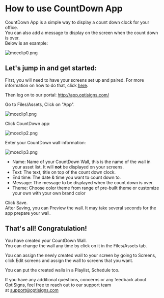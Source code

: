 # How to use CountDown App

CountDown App is a simple way to display a count down clock for your office.  
You can also add a message to display on the screen when the count down is over.  
Below is an example:

![mceclip0.png](https://support.optisigns.com/hc/article_attachments/360054700094)

## **Let's jump in and get started:**

First, you will need to have your screens set up and paired. For more information on how to do that, click [here](https://www.optisigns.com/blog/how-to-set-up-digital-signs-with-optisigns-and-amazon-fire-tv).

Then log on to our portal: <http://app.optisigns.com/>

Go to Files/Assets, Click on "App".

![mceclip1.png](https://support.optisigns.com/hc/article_attachments/360054700354)

Click CountDown app:

![mceclip2.png](https://support.optisigns.com/hc/article_attachments/360055571753)

Enter your CountDown wall information:

![mceclip3.png](https://support.optisigns.com/hc/article_attachments/360055571993)

* Name: Name of your CountDown Wall, this is the name of the wall in your asset list. It will **not** be displayed on your screens.
* Text: The text, title on top of the count down clock.
* End time: The date & time you want to count down to.
* Message: The message to be displayed when the count down is over.
* Theme: Choose color theme from range of pre-built theme or customize your own with your own brand color

Click Save.  
After Saving, you can Preview the wall. It may take several seconds for the app prepare your wall.

## **That's all! Congratulation!**

You have created your CountDown Wall.  
You can change the wall any time by click on it in the Files/Assets tab.

You can assign the newly created wall to your screen by going to Screens, click Edit screens and assign the wall to screens that you want.

You can put the created walls in a Playlist, Schedule too.

If you have any additional questions, concerns or any feedback about OptiSigns, feel free to reach out to our support team at [support@optisigns.com](mailto:support@optisigns.com)